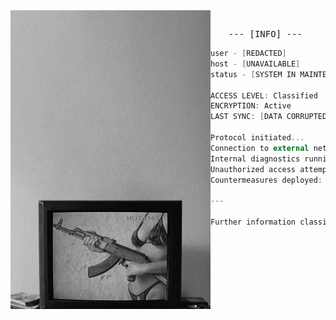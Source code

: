 <!-- HTML to align the image to the left -->
<img align="left" width="320" src="https://github.com/aafrus/aafrus/blob/main/-.png">
<pre>
  <div align="center"> --- [INFO] ---  
</pre>

```kotlin
user - [REDACTED]
host - [UNAVAILABLE]
status - [SYSTEM IN MAINTENANCE]

ACCESS LEVEL: Classified  
ENCRYPTION: Active  
LAST SYNC: [DATA CORRUPTED]  

Protocol initiated...  
Connection to external network: [DISRUPTED]  
Internal diagnostics running: [80% COMPLETE]  
Unauthorized access attempts detected: [17]  
Countermeasures deployed: [ACTIVE]  

---

Further information classified.  
